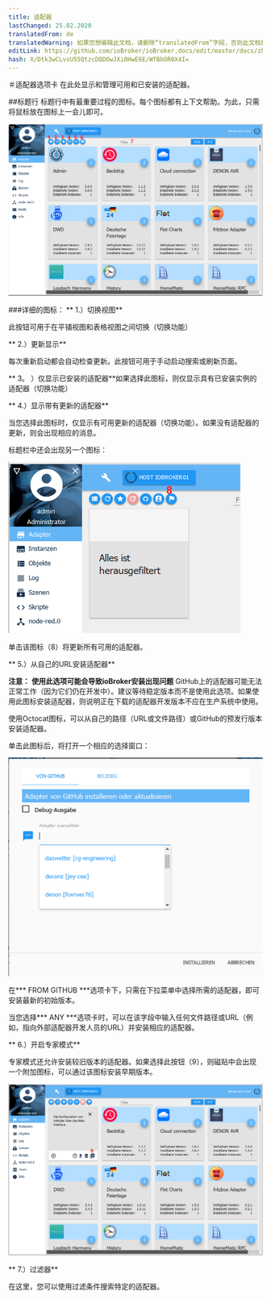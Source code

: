 ```yaml
---
title: 适配器
lastChanged: 25.02.2020
translatedFrom: de
translatedWarning: 如果您想编辑此文档，请删除“translatedFrom”字段，否则此文档将再次自动翻译
editLink: https://github.com/ioBroker/ioBroker.docs/edit/master/docs/zh-cn/admin/adapter.md
hash: X/Dtk3wCLvsU55QtzcDQDOwJXi0HwE6E/WfBbOR0X4I=
---
```

＃适配器选项卡
在此处显示和管理可用和已安装的适配器。

##标题行
标题行中有最重要过程的图标。每个图标都有上下文帮助。为此，只需将鼠标放在图标上一会儿即可。

![管理员标签](../../de/admin/media/ADMIN_Adapter_Kachel_numbers.png)

###详细的图标：
** 1.）切换视图**

此按钮可用于在平铺视图和表格视图之间切换（切换功能）

** 2.）更新显示**

每次重新启动都会自动检查更新。此按钮可用于手动启动搜索或刷新页面。

** 3。 ）仅显示已安装的适配器**如果选择此图标，则仅显示具有已安装实例的适配器（切换功能）

** 4.）显示带有更新的适配器**

当您选择此图标时，仅显示有可用更新的适配器（切换功能）。如果没有适配器的更新，则会出现相应的消息。

标题栏中还会出现另一个图标：

![管理员标签](../../de/admin/media/ADMIN_Adapter_Kachel_upgradeable.png)

单击该图标（8）将更新所有可用的适配器。

** 5.）从自己的URL安装适配器**

**注意：** **使用此选项可能会导致ioBroker安装出现问题** GitHub上的适配器可能无法正常工作（因为它们仍在开发中）。建议等待稳定版本而不是使用此选项。如果使用此图标安装适配器，则说明正在下载的适配器开发版本不应在生产系统中使用。

使用Octocat图标，可以从自己的路径（URL或文件路径）或GitHub的预发行版本安装适配器。

单击此图标后，将打开一个相应的选择窗口：

![安装GitHub](../../de/admin/media/ADMIN_Adapter_GitHub.png)

在*** FROM GITHUB ***选项卡下，只需在下拉菜单中选择所需的适配器，即可安装最新的初始版本。

当您选择*** ANY ***选项卡时，可以在该字段中输入任何文件路径或URL（例如，指向外部适配器开发人员的URL）并安装相应的适配器。

** 6.）开启专家模式**

专家模式还允许安装较旧版本的适配器。如果选择此按钮（9），则磁贴中会出现一个附加图标，可以通过该图标安装早期版本。

![安装其他版本](../../de/admin/media/ADMIN_Adapter_Kachel_versions.png)

** 7.）过滤器**

在这里，您可以使用过滤条件搜索特定的适配器。